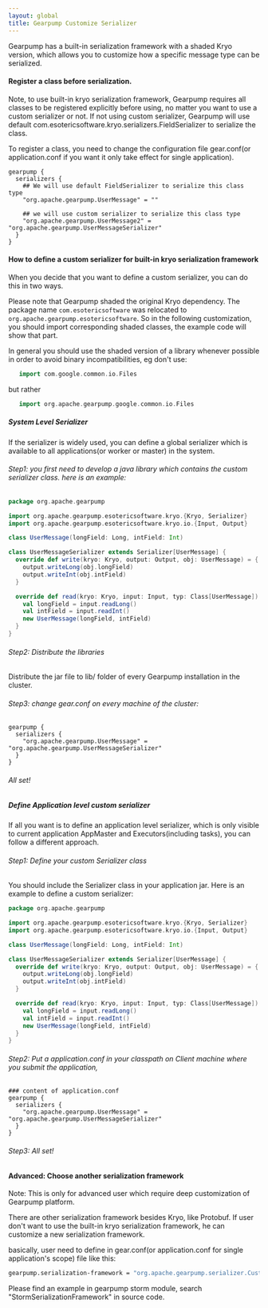 ```yaml
---
layout: global
title: Gearpump Customize Serializer
---
```


Gearpump has a built-in serialization framework with a shaded Kryo version, which allows you to customize how a specific message type can be serialized. 

#### Register a class before serialization.

Note, to use built-in kryo serialization framework, Gearpump requires all classes to be registered explicitly before using, no matter you want to use a custom serializer or not. If not using custom serializer, Gearpump will use default com.esotericsoftware.kryo.serializers.FieldSerializer to serialize the class. 

To register a class, you need to change the configuration file gear.conf(or application.conf if you want it only take effect for single application).

```
gearpump {
  serializers {
    ## We will use default FieldSerializer to serialize this class type
    "org.apache.gearpump.UserMessage" = ""
    
    ## we will use custom serializer to serialize this class type
    "org.apache.gearpump.UserMessage2" = "org.apache.gearpump.UserMessageSerializer"
  }
}
```

#### How to define a custom serializer for built-in kryo serialization framework

When you decide that you want to define a custom serializer, you can do this in two ways.

Please note that Gearpump shaded the original Kryo dependency. The package name ```com.esotericsoftware``` was relocated to ```org.apache.gearpump.esotericsoftware```. So in the following customization, you should import corresponding shaded classes, the example code will show that part.

In general you should use the shaded version of a library whenever possible in order to avoid binary incompatibilities, eg don't use:

```scala
   import com.google.common.io.Files
```

but rather

```scala
   import org.apache.gearpump.google.common.io.Files
```

##### System Level Serializer

If the serializer is widely used, you can define a global serializer which is available to all applications(or worker or master) in the system.

###### Step1: you first need to develop a java library which contains the custom serializer class. here is an example:

```scala
package org.apache.gearpump

import org.apache.gearpump.esotericsoftware.kryo.{Kryo, Serializer}
import org.apache.gearpump.esotericsoftware.kryo.io.{Input, Output}

class UserMessage(longField: Long, intField: Int)

class UserMessageSerializer extends Serializer[UserMessage] {
  override def write(kryo: Kryo, output: Output, obj: UserMessage) = {
    output.writeLong(obj.longField)
    output.writeInt(obj.intField)
  }

  override def read(kryo: Kryo, input: Input, typ: Class[UserMessage]): UserMessage = {
    val longField = input.readLong()
    val intField = input.readInt()
    new UserMessage(longField, intField)
  }
}
```

###### Step2: Distribute the libraries

Distribute the jar file to lib/ folder of every Gearpump installation in the cluster.

###### Step3: change gear.conf on every machine of the cluster:

```
gearpump {
  serializers {
    "org.apache.gearpump.UserMessage" = "org.apache.gearpump.UserMessageSerializer"
  }
}
```

###### All set!

##### Define Application level custom serializer
If all you want is to define an application level serializer, which is only visible to current application AppMaster and Executors(including tasks), you can follow a different approach.

###### Step1: Define your custom Serializer class

You should include the Serializer class in your application jar. Here is an example to define a custom serializer:

```scala
package org.apache.gearpump

import org.apache.gearpump.esotericsoftware.kryo.{Kryo, Serializer}
import org.apache.gearpump.esotericsoftware.kryo.io.{Input, Output}

class UserMessage(longField: Long, intField: Int)

class UserMessageSerializer extends Serializer[UserMessage] {
  override def write(kryo: Kryo, output: Output, obj: UserMessage) = {
    output.writeLong(obj.longField)
    output.writeInt(obj.intField)
  }

  override def read(kryo: Kryo, input: Input, typ: Class[UserMessage]): UserMessage = {
    val longField = input.readLong()
    val intField = input.readInt()
    new UserMessage(longField, intField)
  }
}
```

###### Step2: Put a application.conf in your classpath on Client machine where you submit the application, 

```
### content of application.conf
gearpump {
  serializers {
    "org.apache.gearpump.UserMessage" = "org.apache.gearpump.UserMessageSerializer"
  }
}
```

###### Step3: All set!

#### Advanced: Choose another serialization framework

Note: This is only for advanced user which require deep customization of Gearpump platform.

There are other serialization framework besides Kryo, like Protobuf. If user don't want to use the built-in kryo serialization framework, he can customize a new serialization framework. 

basically, user need to define in gear.conf(or application.conf for single application's scope) file like this:

```bash
gearpump.serialization-framework = "org.apache.gearpump.serializer.CustomSerializationFramework"
```

Please find an example in gearpump storm module, search "StormSerializationFramework" in source code.